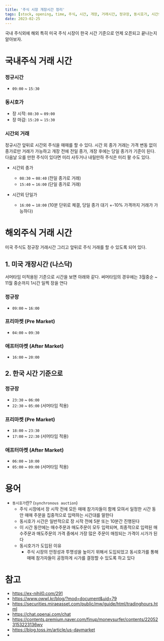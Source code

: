 ```yaml
---
title: '주식 시장 개장시간 정리'
tags: [stock, opening, time, 주식, 시간, 개장, 거래시간, 정규장, 동시호가, 시간외, premarket,aftermarket, 미국]
date: 2023-02-25
---
```


국내 주식외에 해외 특히 미국 주식 시장이 한국 시간 기준으로 언제 오픈되고 끝나는지 알아보자.

# 국내주식 거래 시간

### 정규시간

- `09:00` ~ `15:30`

### 동시호가

- 장 시작: `08:30` ~ `09:00`
- 장 마감: `15:20` ~ `15:30`

### 시간외 거래 

정규시간 앞뒤로 시간외 주식을 매매를 할 수 있다. 시간 외 종가 거래는 가격 변동 없이 종가로만 거래가 가능하고 개장 전에 전일 종가, 개장 후에는 당일 종가가 기준이 된다. 다음날 오를 만한 주식이 있다면 미리 사두거나 내릴만하 주식은 미리 팔 수도 있다. 

- 시간외 종가
  - `08:30` ~ `08:40` (전일 종가로 거래)
  - `15:40` ~ `16:00` (단일 종가로 거래)

- 시간외 단일가
  - `16:00` ~ `18:00` (10분 단위로 체결, 당일 종가 대기 +-10% 가격까지 거래가 가능하다)


# 해외주식 거래 시간

미국 주식도 정규장 거래시간 그리고 앞뒤로 주식 거래를 할 수 있도록 되어 있다. 

## 1. 미국 개장시간 (나스닥)

서머타임 미적용된 기준으로 시간을 보면 아래와 같다. 써머타임의 경우에는 3월중순 ~ 11월 중순까지 1시간 일찍 장을 연다

### 정규장

- `09:00` ~ `16:00`

### 프리마켓 (Pre Market)

- `04:00` ~ `09:30`

### 애프터마켓 (After Market)

- `16:00` ~ `20:00`

## 2. 한국 시간 기준으로

### 정규장

- `23:30` ~ `06:00`
- `22:30` ~ `05:00` (서머타임 적용)

### 프리마켓 (Pre Market)

- `18:00` ~ `23:30`
- `17:00` ~ `22:30` (서머타임 적용)

### 애프터마켓 (After Market)

- `06:00` ~ `10:00`
- `05:00` ~ `09:00` (서머타임 적용) 

# 용어

- `동시호가`란? (`synchronous auction`)
  - 주식 시장에서 장 시작 전에 모든 매매 참가자들이 함께 모여서 일정한 시간 동안 매매 주문을 집중적으로 입력하는 시간대를 말한다
  - 동시호가 시간은 일반적으로 장 시작 전에 5분 또는 10분간 진행된다
  - 이 시간 동안에는 매수주문과 매도주문이 모두 입력되며, 최종적으로 입력된 매수주문과 매도주문의 가격 중에서 가장 많은 주문이 매칭되는 가격이 시가가 된다
  - 동시호가가 도입된 이유
    - 주식 시장의 안정성과 투명성을 높이기 위해서 도입되었고 동시호가를 통해 매매 참가자들이 공정하게 시가를 결정할 수 있도록 하고 있다

# 참고

- https://ex-nihil0.com/291
- https://www.owwl.kr/blog/?mod=document&uid=79
- https://securities.miraeasset.com/public/mw/guide/html/tradinghours.html
- https://chat.openai.com/chat
- https://contents.premium.naver.com/finup/moneysurfer/contents/220523153223136wv
- https://blog.toss.im/article/us-daymarket
- 
